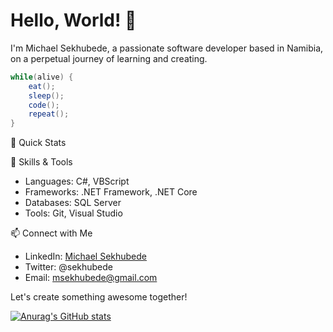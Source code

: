 # Hello, World! 👋

I'm Michael Sekhubede, a passionate software developer based in Namibia, on a perpetual journey of learning and creating.

```csharp
while(alive) {
    eat();
    sleep();
    code();
    repeat();
}
```

🚀 Quick Stats

💼 Skills & Tools
- Languages: C#, VBScript
- Frameworks: .NET Framework, .NET Core
- Databases: SQL Server
- Tools: Git, Visual Studio

📫 Connect with Me
- LinkedIn: [Michael Sekhubede](https://www.linkedin.com/in/michael-sekhubede/)
- Twitter: @sekhubede
- Email: msekhubede@gmail.com

Let's create something awesome together!

[![Anurag's GitHub stats](https://github-readme-stats.vercel.app/api?username=sekhubede)](https://github.com/anuraghazra/github-readme-stats)
